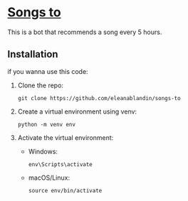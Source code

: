 # [Songs to](https://twitter.com/randomsongsto_)

This is a bot that recommends a song every 5 hours.

## Installation

if you wanna use this code: 

1. Clone the repo:
   ``` 
   git clone https://github.com/eleanablandin/songs-to 
   ```

2. Create a virtual environment using venv:
   ```
   python -m venv env
   ```
3. Activate the virtual environment:
   - Windows:
     ```
     env\Scripts\activate
     ```
   -  macOS/Linux:
      ```
      source env/bin/activate
      ```
